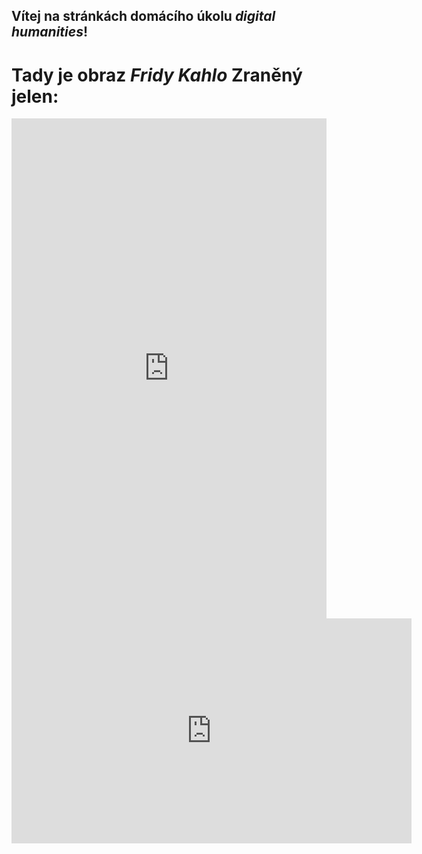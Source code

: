 ## Vítej na stránkách domácího úkolu _digital humanities_!
# Tady je obraz *Fridy Kahlo* Zraněný jelen:

<iframe src="https://uploads.knightlab.com/storymapjs/ed36603274e675c1e90073084bff8be3/frida-jelen/index.html" frameborder="0" width="100%" height="800"></iframe>
 
 
 <iframe src="https://player.vimeo.com/video/757576316?h=bb00e6292f" width="640" height="360" frameborder="0" allowfullscreen></iframe>
